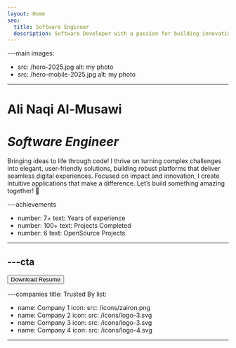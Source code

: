 ```yaml
---
layout: Home
seo:
  title: Software Engineer
  description: Software Developer with a passion for building innovative and user-friendly applications.
---
```


---main
images:
  - src: /hero-2025.jpg
    alt: my photo
  - src: /hero-mobile-2025.jpg
    alt: my photo
---

# <Typewriter className="hero-name">Ali Naqi Al-Musawi</Typewriter>

# *Software Engineer*

<Sep size={12} />

Bringing ideas to life through code! I thrive on turning complex challenges into elegant, user-friendly solutions, building robust platforms that deliver seamless digital experiences. Focused on impact and innovation, I create intuitive applications that make a difference. Let’s build something amazing together! 🚀



---achievements
- number: 7+
  text: Years of experience
- number: 100+
  text: Projects Completed
- number: 6
  text: OpenSource Projects
---



---cta
---
<Button download="Ali_Resume_2025" target="_blank" href="/cv/Ali_Resume_2025.pdf" size="lg">
  Download Resume
</Button>



---companies
title: Trusted By
list:
  - name: Company 1
    icon:
      src: /icons/zairon.png
  - name: Company 2
    icon:
      src: /icons/logo-3.svg
  - name: Company 3
    icon:
      src: /icons/logo-3.svg
  - name: Company 4
    icon:
      src: /icons/logo-4.svg
---